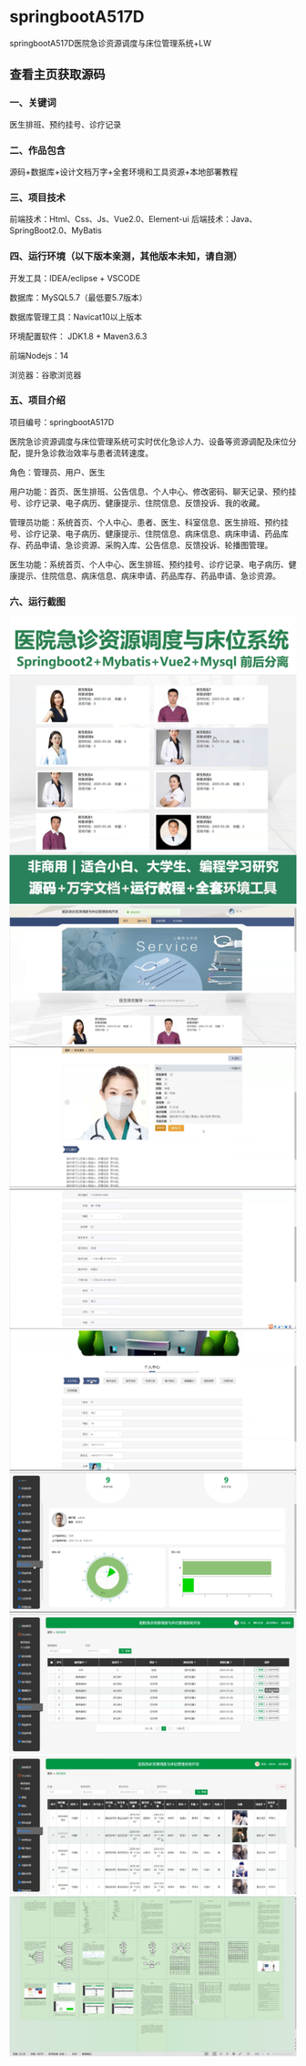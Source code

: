 # springbootA517D
springbootA517D医院急诊资源调度与床位管理系统+LW
## 查看主页获取源码


### 一、关键词

医生排班、预约挂号、诊疗记录

### 二、作品包含

源码+数据库+设计文档万字+全套环境和工具资源+本地部署教程


### 三、项目技术

前端技术：Html、Css、Js、Vue2.0、Element-ui 
后端技术：Java、SpringBoot2.0、MyBatis


### 四、运行环境（以下版本亲测，其他版本未知，请自测）

开发工具：IDEA/eclipse  + VSCODE

数据库：MySQL5.7（最低要5.7版本）

数据库管理工具：Navicat10以上版本

环境配置软件： JDK1.8 + Maven3.6.3

前端Nodejs：14

浏览器：谷歌浏览器


### 五、项目介绍

项目编号：springbootA517D

医院急诊资源调度与床位管理系统可实时优化急诊人力、设备等资源调配及床位分配，提升急诊救治效率与患者流转速度。

角色：管理员、用户、医生

用户功能：首页、医生排班、公告信息、个人中心、修改密码、聊天记录、预约挂号、诊疗记录、电子病历、健康提示、住院信息、反馈投诉、我的收藏。

管理员功能：系统首页、个人中心、患者、医生、科室信息、医生排班、预约挂号、诊疗记录、电子病历、健康提示、住院信息、病床信息、病床申请、药品库存、药品申请、急诊资源、采购入库、公告信息、反馈投诉、轮播图管理。

医生功能：系统首页、个人中心、医生排班、预约挂号、诊疗记录、电子病历、健康提示、住院信息、病床信息、病床申请、药品库存、药品申请、急诊资源。


### 六、运行截图

![cover.png](./cover.png)
![1.png](./1.png)
![2.png](./2.png)
![3.png](./3.png)
![4.png](./4.png)
![5.png](./5.png)
![6.png](./6.png)
![7.png](./7.png)
![8.png](./8.png)
